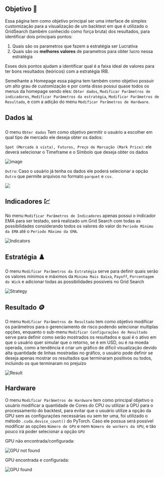 ## Objetivo 🎯

Essa página tem como objetivo principal ser uma interface de simples customização para a visualização de um backtest em que é utilizado o GridSearch (também conhecido como força bruta) dos resultados, para identificar dois principais pontos:

1. Quais são os parametros que fazem a estratégia ser Lucrativa
2. Quais são os **melhores valores** de parametros para obter lucro nessa estratégia

Esses dois pontos ajudam a identificar qual é a faixa ideal de valores para ter bons resultados (teóricos) com a estratégia IRB.

Semelhante a Homepage essa página tem também como objetivo possuir um alto grau de customização e por conta disso possui quase todos os menus da homepage sendo eles: `Obter dados`, `Modificar Parâmetros de indicadores`, `Modificar Parâmetros da estratégia`, `Modificar Parâmetros de Resultado`, e com a adição do menu `Modificar Parâmetros de Hardware`.

## Dados 📊

O menu `Obter dados` Tem como objetivo permitir o usuário a escolher em qual tipo de mercado ele deseja obter os dados:
 
`Spot (Mercado à vista), Futuros, Preço de Marcação (Mark Price)`: ele deverá selecionar o Timeframe e o Símbolo que deseja obter os dados

![image](https://github.com/m-marqx/Hoffman-IRB/assets/124513922/b936bb2e-f9ef-4bb5-960c-520a073a2eca)

`Outro`: Caso o usuário já tenha os dados ele poderá selecionar a opção `Outro` que permite arquivos no formato `parquet` e `csv`.

![](https://github.com/m-marqx/Hoffman-IRB/assets/124513922/b1e560c9-93a0-4bee-b663-6d36c755ca80)

## Indicadores 💹

No menu `Modificar Parâmetros de Indicadores` apenas possui o indicador EMA para ser testado, será realizado um Grid Search com todas as possibilidades considerando todos os valores do valor do `Periodo Mínimo da EMA` até o `Periodo Máximo da EMA`.

![Indicators](https://github.com/m-marqx/Hoffman-IRB/assets/124513922/18d81f59-38b8-4c08-9618-b11f8030549e)
## Estratégia ♟️

O menu `Modificar Parâmetros da Estratégia` serve para definir quais serão os valores mínimos e máximos da `Minima Mais Baixa`, `Payoff`, `Porcentagem do Wick` e adicionar todas as possibilidades possíveis no Grid Search

![Strategy](https://github.com/m-marqx/Hoffman-IRB/assets/124513922/c869c491-a51b-4be6-a7e4-53e454e14c73)



## Resultado 🪙

O menu `Modificar Parâmetros de Resultado` tem como objetivo modificar os parâmetros para o gerenciamento de risco podendo selecionar multiplas opções, enquanto o sub-menu `Modificar Configurações de Resultado` serve para definir como serão mostrados os resultados e qual é o ativo em que o usuário quer simular que o retorno, se é em USD, ou é na moeda operada, como a tendência é criar um gráfico de dificil visualização devido alta quantidade de linhas mostradas no gráfico, o usuário pode definir se deseja apenas mostrar os resultados que terminaram positivos ou todos, incluindo os que terminaram no prejuízo

![Result](https://github.com/m-marqx/Hoffman-IRB/assets/124513922/3fe0b7f5-9ade-4fcb-895a-832271eedb30)


## Hardware

O menu `Modificar Parâmetros de Hardware` tem como principal objetivo o usuário modificar a quantidade de Cores do CPU ou utilizar a GPU para o processamento do backtest, para evitar que o usuário utilize a opção da GPU sem as configurações necessárias ou sem ter uma, foi utilizado o método `.cuda.device_count()` do PyTorch. Caso ele possua será possível modificar as opções `Número de GPU` e nem `Número de workers da GPU`, e tão pouco irá poder selecionar a opção `GPU`

GPU não encontrada/configurada:

![GPU not found](https://github.com/m-marqx/Hoffman-IRB/assets/124513922/320255a6-fe6b-4ae7-9876-631c358ec4be)

GPU encontrada e configurada:

![GPU found](https://github.com/m-marqx/Hoffman-IRB/assets/124513922/866db730-4507-4fd8-95b8-403d83165d37)
